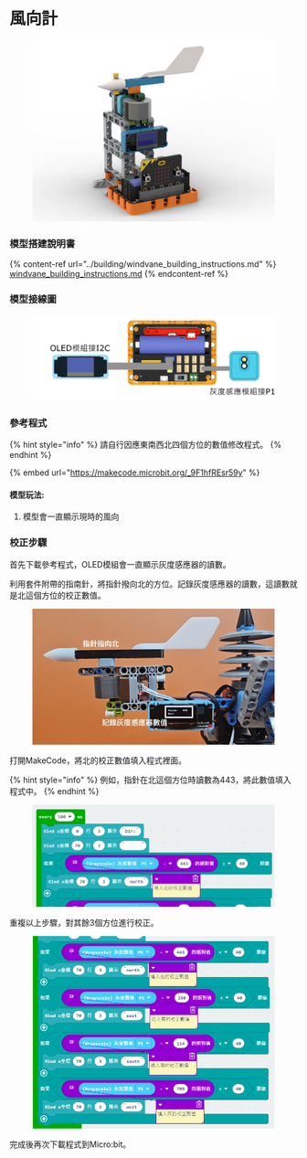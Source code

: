 # 風向計

<figure><img src="../../../.gitbook/assets/windvane_direction_robotbit.png" alt=""><figcaption></figcaption></figure>

### 模型搭建說明書

{% content-ref url="../building/windvane_building_instructions.md" %}
[windvane\_building\_instructions.md](../building/windvane\_building\_instructions.md)
{% endcontent-ref %}

### 模型接線圖

<figure><img src="../../../.gitbook/assets/windvane_wiring_robotbit.png" alt=""><figcaption></figcaption></figure>

### 參考程式

{% hint style="info" %}
請自行因應東南西北四個方位的數值修改程式。
{% endhint %}

{% embed url="https://makecode.microbit.org/_9F1hfREsr59y" %}

#### 模型玩法:

1. 模型會一直顯示現時的風向

### 校正步驟

首先下載參考程式，OLED模組會一直顯示灰度感應器的讀數。

利用套件附帶的指南針，將指針撥向北的方位。記錄灰度感應器的讀數，這讀數就是北這個方位的校正數值。

<figure><img src="../../../.gitbook/assets/20231116_132248.jpg" alt=""><figcaption></figcaption></figure>

打開MakeCode，將北的校正數值填入程式裡面。

{% hint style="info" %}
例如，指針在北這個方位時讀數為443，將此數值填入程式中。
{% endhint %}

<figure><img src="../../../.gitbook/assets/image (1) (1).png" alt=""><figcaption></figcaption></figure>

重複以上步驟，對其餘3個方位進行校正。

<figure><img src="../../../.gitbook/assets/image (1) (1) (1).png" alt=""><figcaption></figcaption></figure>

完成後再次下載程式到Micro:bit。
